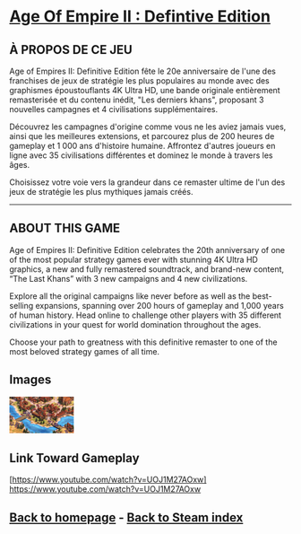 # [Age Of Empire II : Defintive Edition](AOE2Def.md)  

## À PROPOS DE CE JEU
Age of Empires II: Definitive Edition fête le 20e anniversaire de l'une des franchises de jeux de stratégie les plus populaires au monde avec des graphismes époustouflants 4K Ultra HD, une bande originale entièrement remasterisée et du contenu inédit, "Les derniers khans", proposant 3 nouvelles campagnes et 4 civilisations supplémentaires.

Découvrez les campagnes d'origine comme vous ne les aviez jamais vues, ainsi que les meilleures extensions, et parcourez plus de 200 heures de gameplay et 1 000 ans d'histoire humaine. Affrontez d'autres joueurs en ligne avec 35 civilisations différentes et dominez le monde à travers les âges.

Choisissez votre voie vers la grandeur dans ce remaster ultime de l'un des jeux de stratégie les plus mythiques jamais créés.

********

## ABOUT THIS GAME
Age of Empires II: Definitive Edition celebrates the 20th anniversary of one of the most popular strategy games ever with stunning 4K Ultra HD graphics, a new and fully remastered soundtrack, and brand-new content, “The Last Khans” with 3 new campaigns and 4 new civilizations.

Explore all the original campaigns like never before as well as the best-selling expansions, spanning over 200 hours of gameplay and 1,000 years of human history. Head online to challenge other players with 35 different civilizations in your quest for world domination throughout the ages.

Choose your path to greatness with this definitive remaster to one of the most beloved strategy games of all time.

## Images
![alt text][AOEImage1]

## Link Toward Gameplay
[https://www.youtube.com/watch?v=UOJ1M27AOxw] https://www.youtube.com/watch?v=UOJ1M27AOxw


## [Back to homepage](/)  -  [Back to Steam index](/Steam/indexSteam.md)

[//]: # (This may be the most platform independent comment)
[AOEImage1]: Steam/A-B/AOE2Def/ss_b42dec99b197fea9882abc333e2cfb0a77dd3ed2.116x65.jpg "AOE II Def edition Image 1"
